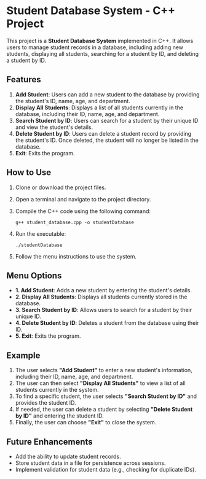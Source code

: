 # Student Database System - C++ Project

This project is a **Student Database System** implemented in C++. It allows users to manage student records in a database, including adding new students, displaying all students, searching for a student by ID, and deleting a student by ID.

## Features

1. **Add Student**: Users can add a new student to the database by providing the student's ID, name, age, and department.
2. **Display All Students**: Displays a list of all students currently in the database, including their ID, name, age, and department.
3. **Search Student by ID**: Users can search for a student by their unique ID and view the student's details.
4. **Delete Student by ID**: Users can delete a student record by providing the student's ID. Once deleted, the student will no longer be listed in the database.
5. **Exit**: Exits the program.

## How to Use

1. Clone or download the project files.
2. Open a terminal and navigate to the project directory.
3. Compile the C++ code using the following command:

    ```
    g++ student_database.cpp -o studentDatabase
    ```

4. Run the executable:

    ```
    ./studentDatabase
    ```

5. Follow the menu instructions to use the system.

## Menu Options

- **1. Add Student**: Adds a new student by entering the student's details.
- **2. Display All Students**: Displays all students currently stored in the database.
- **3. Search Student by ID**: Allows users to search for a student by their unique ID.
- **4. Delete Student by ID**: Deletes a student from the database using their ID.
- **5. Exit**: Exits the program.

## Example

1. The user selects **"Add Student"** to enter a new student's information, including their ID, name, age, and department.
2. The user can then select **"Display All Students"** to view a list of all students currently in the system.
3. To find a specific student, the user selects **"Search Student by ID"** and provides the student ID.
4. If needed, the user can delete a student by selecting **"Delete Student by ID"** and entering the student ID.
5. Finally, the user can choose **"Exit"** to close the system.

## Future Enhancements

- Add the ability to update student records.
- Store student data in a file for persistence across sessions.
- Implement validation for student data (e.g., checking for duplicate IDs).
